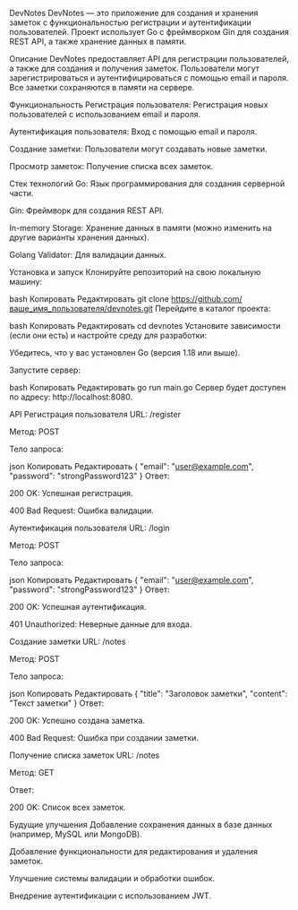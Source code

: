 DevNotes
DevNotes — это приложение для создания и хранения заметок с функциональностью регистрации и аутентификации пользователей. Проект использует Go с фреймворком Gin для создания REST API, а также хранение данных в памяти.

Описание
DevNotes предоставляет API для регистрации пользователей, а также для создания и получения заметок. Пользователи могут зарегистрироваться и аутентифицироваться с помощью email и пароля. Все заметки сохраняются в памяти на сервере.

Функциональность
Регистрация пользователя: Регистрация новых пользователей с использованием email и пароля.

Аутентификация пользователя: Вход с помощью email и пароля.

Создание заметки: Пользователи могут создавать новые заметки.

Просмотр заметок: Получение списка всех заметок.

Стек технологий
Go: Язык программирования для создания серверной части.

Gin: Фреймворк для создания REST API.

In-memory Storage: Хранение данных в памяти (можно изменить на другие варианты хранения данных).

Golang Validator: Для валидации данных.

Установка и запуск
Клонируйте репозиторий на свою локальную машину:

bash
Копировать
Редактировать
git clone https://github.com/ваше_имя_пользователя/devnotes.git
Перейдите в каталог проекта:

bash
Копировать
Редактировать
cd devnotes
Установите зависимости (если они есть) и настройте среду для разработки:

Убедитесь, что у вас установлен Go (версия 1.18 или выше).

Запустите сервер:

bash
Копировать
Редактировать
go run main.go
Сервер будет доступен по адресу: http://localhost:8080.

API
Регистрация пользователя
URL: /register

Метод: POST

Тело запроса:

json
Копировать
Редактировать
{
  "email": "user@example.com",
  "password": "strongPassword123"
}
Ответ:

200 OK: Успешная регистрация.

400 Bad Request: Ошибка валидации.

Аутентификация пользователя
URL: /login

Метод: POST

Тело запроса:

json
Копировать
Редактировать
{
  "email": "user@example.com",
  "password": "strongPassword123"
}
Ответ:

200 OK: Успешная аутентификация.

401 Unauthorized: Неверные данные для входа.

Создание заметки
URL: /notes

Метод: POST

Тело запроса:

json
Копировать
Редактировать
{
  "title": "Заголовок заметки",
  "content": "Текст заметки"
}
Ответ:

200 OK: Успешно создана заметка.

400 Bad Request: Ошибка при создании заметки.

Получение списка заметок
URL: /notes

Метод: GET

Ответ:

200 OK: Список всех заметок.

Будущие улучшения
Добавление сохранения данных в базе данных (например, MySQL или MongoDB).

Добавление функциональности для редактирования и удаления заметок.

Улучшение системы валидации и обработки ошибок.

Внедрение аутентификации с использованием JWT.

